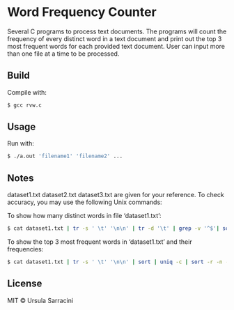 # Word Frequency Counter

Several C programs to process text documents. The programs will count the frequency of every distinct word in a text document and print out the top 3 most frequent words for each provided text document. User can input more than one file at a time to be processed.

## Build

Compile with:

``` sh
$ gcc rvw.c
```

## Usage

Run with:

``` sh
$ ./a.out 'filename1' 'filename2' ...
```
## Notes
dataset1.txt dataset2.txt dataset3.txt are given for your reference. To check accuracy, you may use the following Unix commands:

To show how many distinct words in file ‘dataset1.txt’:
``` sh
$ cat dataset1.txt | tr -s ' \t' '\n\n' | tr -d '\t' | grep -v '^$'| sort | uniq -c  | wc -l
```
To show the top 3 most frequent words in ‘dataset1.txt’ and their frequencies:
``` sh
$ cat dataset1.txt | tr -s ' \t' '\n\n' | sort | uniq -c | sort -r -n -k1 | head -n 3
```


## License

MIT &copy; Ursula Sarracini
